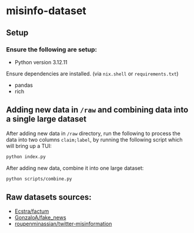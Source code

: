 # misinfo-dataset

## Setup

### Ensure the following are setup:

- Python version 3.12.11

Ensure dependencies are installed. (via `nix.shell` or `requirements.txt`)

- pandas
- rich

## Adding new data in `/raw` and combining data into a single large dataset

After adding new data in `/raw` directory, run the following to process the data into two columns `claim;label`, by running the following script which will bring up a TUI:

```bash
python index.py
```

After adding new data, combine it into one large dataset:

```bash
python scripts/combine.py
```

## Raw datasets sources:

- [Ecstra/factum](https://huggingface.co/datasets/GonzaloA/fake_news/blob/main/train.csv)
- [GonzaloA/fake_news](https://huggingface.co/datasets/GonzaloA/fake_news/blob/main/train.csv)
- [roupenminassian/twitter-misinformation](https://huggingface.co/datasets/roupenminassian/twitter-misinformation/blob/main/training_data.csv)
